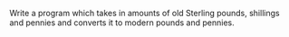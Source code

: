 Write a program which takes in amounts of old Sterling pounds, shillings and pennies and converts it to modern pounds and pennies.
